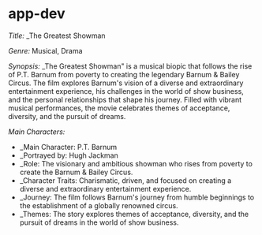 # app-dev
*Title:* _The Greatest Showman

*Genre:* Musical, Drama

*Synopsis:* _The Greatest Showman" is a musical biopic that follows the rise of P.T. Barnum from poverty to creating the legendary Barnum & Bailey Circus. The film explores Barnum's vision of a diverse and extraordinary entertainment experience, his challenges in the world of show business, and the personal relationships that shape his journey. Filled with vibrant musical performances, the movie celebrates themes of acceptance, diversity, and the pursuit of dreams.

*Main Characters:*
- _Main Character: P.T. Barnum
- _Portrayed by: Hugh Jackman
- _Role: The visionary and ambitious showman who rises from poverty to create the Barnum & Bailey Circus.
- _Character Traits: Charismatic, driven, and focused on creating a diverse and extraordinary entertainment experience.
- _Journey: The film follows Barnum's journey from humble beginnings to the establishment of a globally renowned circus.
- _Themes: The story explores themes of acceptance, diversity, and the pursuit of dreams in the world of show business.

